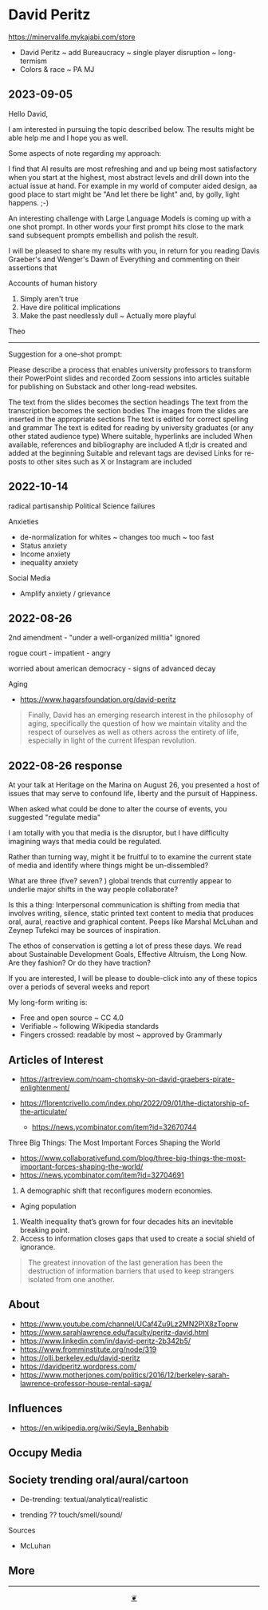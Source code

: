 # David Peritz

https://minervalife.mykajabi.com/store

* David Peritz ~ add Bureaucracy ~ single player disruption ~ long-termism
* Colors & race ~ PA MJ


## 2023-09-05

Hello David,

I am interested in pursuing the topic described below. The results might be able help me and I hope you as well.

Some aspects of note regarding my approach:

I find that AI results are most refreshing and and up being most satisfactory when you start at the highest, most abstract levels and drill down into the actual issue at hand. For example in my world of computer aided design, aa good place to start might be "And let there be light" and, by golly, light happens. ;-)

An interesting challenge with Large Language Models is coming up with a one shot prompt. In other words your first prompt hits close to the mark sand subsequent prompts embellish and polish the result.

I will be pleased to share my results with you, in return for you reading Davis Graeber's and Wenger's Dawn of Everything and commenting on their assertions that

Accounts of human history
1. Simply aren't true
2. Have dire political implications
3. Make the past needlessly dull ~ Actually more playful

Theo

***

Suggestion for a one-shot prompt:

Please describe a process that enables university professors to transform their PowerPoint slides and recorded Zoom sessions into articles suitable for publishing on Substack and other long-read websites.

The text from the slides becomes the section headings
The text from the transcription becomes the section bodies
The images from the slides are inserted in the appropriate sections
The text is edited for correct spelling and grammar
The text is edited for reading by university graduates (or any other stated audience type)
Where suitable, hyperlinks are included
When available, references and bibliography are included
A tl;dr is created and added at the beginning
Suitable and relevant tags are devised
Links for re-posts to other sites such as X or Instagram are included

## 2022-10-14

radical partisanship
Political Science failures

Anxieties

* de-normalization for whites ~ changes too much ~ too fast
* Status anxiety
* Income anxiety
* inequality anxiety

Social Media

* Amplify anxiety / grievance


## 2022-08-26

2nd amendment - "under a well-organized militia" ignored

rogue court - impatient - angry

worried about american democracy - signs of advanced decay

Aging

* https://www.hagarsfoundation.org/david-peritz
> Finally, David has an emerging research interest in the philosophy of aging, specifically the question of how we maintain vitality and the respect of ourselves as well as others across the entirety of life, especially in light of the current lifespan revolution.

## 2022-08-26 response

At your talk at Heritage on the Marina on August 26, you presented a host of issues that may serve to confound life, liberty and the pursuit of Happiness.

When asked what could be done to alter the course of events, you suggested "regulate media"

I am totally with you that media is the disruptor, but I have difficulty imagining ways that media could be regulated.

Rather than turning way, might it be fruitful to to examine the current state of media and identify where things might be un-dissembled?

What are three (five? seven? ) global trends that currently appear to underlie major shifts in the way people collaborate?

Is this a thing: Interpersonal communication is shifting from media that involves writing, silence, static printed text content to media that produces oral, aural, reactive and graphical content. Peeps like Marshal McLuhan and Zeynep Tufekci may be sources of inspiration.

The ethos of conservation is getting a lot of press these days. We read about Sustainable Development Goals, Effective Altruism, the Long Now. Are they fashion? Or do they have traction?

If you are interested, I will be please to double-click into any of these topics over a periods of several weeks and report

My long-form writing is:

* Free and open source ~ CC 4.0
* Verifiable ~ following Wikipedia standards
* Fingers crossed: readable by most ~ approved by Grammarly



## Articles of Interest

* https://artreview.com/noam-chomsky-on-david-graebers-pirate-enlightenment/

* https://florentcrivello.com/index.php/2022/09/01/the-dictatorship-of-the-articulate/
  * https://news.ycombinator.com/item?id=32670744

Three Big Things: The Most Important Forces Shaping the World
* https://www.collaborativefund.com/blog/three-big-things-the-most-important-forces-shaping-the-world/
* https://news.ycombinator.com/item?id=32704691

1. A demographic shift that reconfigures modern economies.
* Aging population
1. Wealth inequality that’s grown for four decades hits an inevitable breaking point.
1. Access to information closes gaps that used to create a social shield of ignorance.
>The greatest innovation of the last generation has been the destruction of information barriers that used to keep strangers isolated from one another.


## About

* https://www.youtube.com/channel/UCaf4Zu9Lz2MN2PIX8zToprw
* https://www.sarahlawrence.edu/faculty/peritz-david.html
* https://www.linkedin.com/in/david-peritz-2b342b5/
* https://www.fromminstitute.org/node/319
* https://olli.berkeley.edu/david-peritz
* https://davidperitz.wordpress.com/
* https://www.motherjones.com/politics/2016/12/berkeley-sarah-lawrence-professor-house-rental-saga/

## Influences

* https://en.wikipedia.org/wiki/Seyla_Benhabib

## Occupy Media

## Society trending oral/aural/cartoon

* De-trending: textual/analytical/realistic

* trending ?? touch/smell/sound/

Sources

* McLuhan

## More

***

<center title="Hello! Click me to go up to the top" ><a class=aDingbat href=javascript:window.scrollTo(0,0);> ❦ </a></center>
